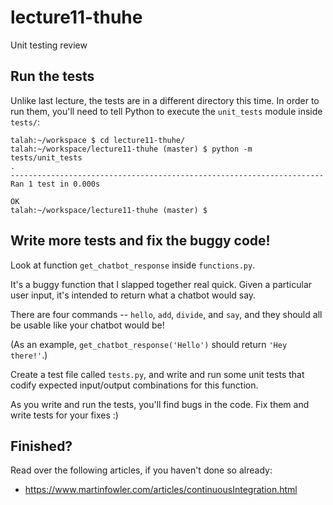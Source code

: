 # lecture11-thuhe

Unit testing review

## Run the tests

Unlike last lecture, the tests are in a different directory this time. In
order to run them, you'll need to tell Python to execute the `unit_tests`
module inside `tests/`:

```
talah:~/workspace $ cd lecture11-thuhe/
talah:~/workspace/lecture11-thuhe (master) $ python -m tests/unit_tests
.
----------------------------------------------------------------------
Ran 1 test in 0.000s

OK
talah:~/workspace/lecture11-thuhe (master) $
```

## Write more tests and fix the buggy code!

Look at function `get_chatbot_response` inside `functions.py`.

It's a buggy function that I slapped together real quick. Given a particular
user input, it's intended to return what a chatbot would say.

There are four commands -- `hello`, `add`, `divide`, and `say`, and they should
all be usable like your chatbot would be!

(As an example, `get_chatbot_response('Hello')` should return `'Hey there!'`.)

Create a test file called `tests.py`, and write and run some unit tests that
codify expected input/output combinations for this function.

As you write and run the tests, you'll find bugs in the code. Fix them and
write tests for your fixes :)

## Finished?

Read over the following articles, if you haven't done so already:
* https://www.martinfowler.com/articles/continuousIntegration.html